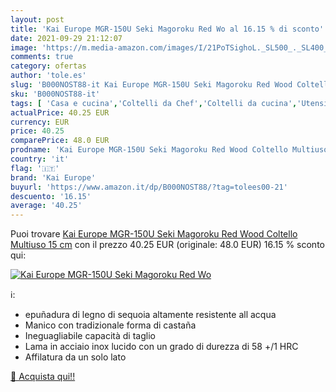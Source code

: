 ```yaml
---
layout: post
title: 'Kai Europe MGR-150U Seki Magoroku Red Wo al 16.15 % di sconto'
date: 2021-09-29 21:12:07
image: 'https://m.media-amazon.com/images/I/21PoTSighoL._SL500_._SL400_.jpg'
comments: true
category: ofertas
author: 'tole.es'
slug: 'B000NOST88-it Kai Europe MGR-150U Seki Magoroku Red Wood Coltello...'
sku: 'B000NOST88-it'
tags: [ 'Casa e cucina','Coltelli da Chef','Coltelli da cucina','Utensili da cucina','kai europe', ]
actualPrice: 40.25 EUR
currency: EUR
price: 40.25
comparePrice: 48.0 EUR
prodname: 'Kai Europe MGR-150U Seki Magoroku Red Wood Coltello Multiuso  15 cm'
country: 'it'
flag: '🇮🇹'
brand: 'Kai Europe'
buyurl: 'https://www.amazon.it/dp/B000NOST88/?tag=tolees00-21'
descuento: '16.15'
average: '40.25'
---
```


Puoi trovare [Kai Europe MGR-150U Seki Magoroku Red Wood Coltello Multiuso  15 cm](https://www.amazon.it/dp/B000NOST88/?tag=tolees00-21) con il prezzo 40.25 EUR (originale: 48.0 EUR) 16.15 % sconto qui:

[![Kai Europe MGR-150U Seki Magoroku Red Wo](https://m.media-amazon.com/images/I/21PoTSighoL._SL500_._SL400_.jpg)](https://www.amazon.it/dp/B000NOST88/?tag=tolees00-21)

ℹ️:

- epuñadura di legno di sequoia altamente resistente all acqua
- Manico con tradizionale forma di castaña
- Ineguagliabile capacità di taglio
- Lama in acciaio inox lucido con un grado di durezza di 58 +/1 HRC
- Affilatura da un solo lato

[🛒 Acquista qui!!](https://www.amazon.it/dp/B000NOST88/?tag=tolees00-21)
